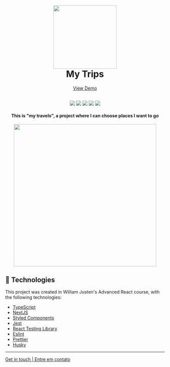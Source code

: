 
<h1 align="center">
    <img src="https://i.ibb.co/d2fDfnC/icon-512.png" width="200">  
    <br>
    My Trips
</h1>

<p align="center">
    <a href="https://my-trips-rougue-beta.vercel.app/"> View Demo </a>
</p>

<p align="center">
    <br>
    <img src="https://img.shields.io/github/languages/top/pedrodam99/my-trips">
    <img src="https://img.shields.io/github/issues/pedrodam99/my-trips">
    <img src="https://img.shields.io/github/forks/pedrodam99/my-trips">
    <img src="https://img.shields.io/github/stars/pedrodam99/my-trips">
    <img src="https://img.shields.io/github/license/pedrodam99/my-trips">
</p>

<h4 align="center">
  This is "my travels", a project where I can choose places I want to go
</h4>

<div align="center">
  <img src="https://i.ibb.co/4WcxpXr/Captura-de-tela-2022-11-10-182713.png" height="450">
</div>

## :rocket: Technologies

This project was created in William Justen's Advanced React course, with the following technologies:

- [TypeScript](https://www.typescriptlang.org/)
- [NextJS](https://nextjs.org/)
- [Styled Components](https://styled-components.com/)
- [Jest](https://jestjs.io/)
- [React Testing Library](https://testing-library.com/docs/react-testing-library/intro)
- [Eslint](https://eslint.org/)
- [Prettier](https://prettier.io/)
- [Husky](https://github.com/typicode/husky)

___
[Get in touch | Entre em contato](https://www.linkedin.com/in/pedrodambrosio/)
